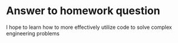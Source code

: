 # Answer to homework question
I hope to learn how to more effectively utilize code to solve complex engineering problems
